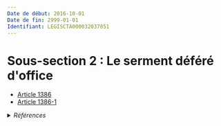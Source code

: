 ```yaml
---
Date de début: 2016-10-01
Date de fin: 2999-01-01
Identifiant: LEGISCTA000032037851
---
```


<h1>Sous-section 2 : Le serment déféré d'office</h1>

- [Article 1386](article_1386.md)
- [Article 1386-1](article_1386-1.md)

<details>
  <summary><em>Références</em></summary>

  <h2>Articles faisant référence à la section</h2>
  
  <ul>
    <li>
      <a href="https://legal.tricoteuses.fr//redirection/LEGIARTI000032006595?vers=git&vers=legifrance">Ordonnance n° 2016-131 du 10 février 2016 portant réforme du droit des contrats, du régime général et de la preuve des obligations - article 4 ENTIEREMENT_MODIF</a> CREE source
    </li>
  </ul>
</details>
